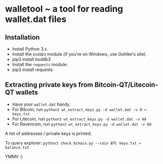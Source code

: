 walletool ~ a tool for reading wallet.dat files
===============================================

Installation
------------

* Install Python 3.x.
* Install the `bsddb3` module (if you're on Windows, use Gohlke's site).
* pip3 install bsddb3
* Install the `requests` module:
*    pip3 install requests

Extracting private keys from Bitcoin-QT/Litecoin-QT wallets
-----------------------------------------------------------

* Have your `wallet.dat` handy.
* For Bitcoin, run `python3 wt_extract_keys.py -d wallet.dat -v 0 > keys.txt`
* For Litecoin, run `python3 wt_extract_keys.py -d wallet.dat -v 48`
* For Ravencoin, run `python3 wt_extract_keys.py -d wallet.dat -v 60` 

A list of addresses / private keys is printed.

To query explorer:
`python3 check_bchain.py --coin BTC keys.txt > balance.txt`

YMMV :)
